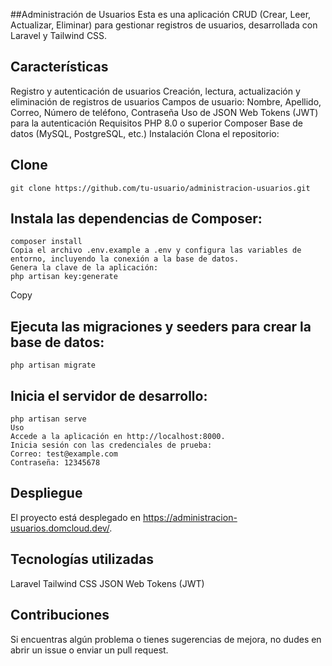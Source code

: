 
##Administración de Usuarios
Esta es una aplicación CRUD (Crear, Leer, Actualizar, Eliminar) para gestionar registros de usuarios, desarrollada con Laravel y Tailwind CSS.

## Características
Registro y autenticación de usuarios
Creación, lectura, actualización y eliminación de registros de usuarios
Campos de usuario: Nombre, Apellido, Correo, Número de teléfono, Contraseña
Uso de JSON Web Tokens (JWT) para la autenticación
Requisitos
PHP 8.0 o superior
Composer
Base de datos (MySQL, PostgreSQL, etc.)
Instalación
Clona el repositorio:

## Clone
```
git clone https://github.com/tu-usuario/administracion-usuarios.git
```
## Instala las dependencias de Composer:

```
composer install
Copia el archivo .env.example a .env y configura las variables de entorno, incluyendo la conexión a la base de datos.
Genera la clave de la aplicación:
php artisan key:generate
```

Copy

## Ejecuta las migraciones y seeders para crear la base de datos:
```
php artisan migrate
```
## Inicia el servidor de desarrollo:

```
php artisan serve
Uso
Accede a la aplicación en http://localhost:8000.
Inicia sesión con las credenciales de prueba:
Correo: test@example.com
Contraseña: 12345678
```

## Despliegue
El proyecto está desplegado en https://administracion-usuarios.domcloud.dev/.

## Tecnologías utilizadas
Laravel
Tailwind CSS
JSON Web Tokens (JWT)

## Contribuciones
Si encuentras algún problema o tienes sugerencias de mejora, no dudes en abrir un issue o enviar un pull request.
